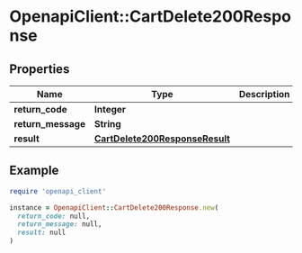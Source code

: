 # OpenapiClient::CartDelete200Response

## Properties

| Name | Type | Description | Notes |
| ---- | ---- | ----------- | ----- |
| **return_code** | **Integer** |  | [optional] |
| **return_message** | **String** |  | [optional] |
| **result** | [**CartDelete200ResponseResult**](CartDelete200ResponseResult.md) |  | [optional] |

## Example

```ruby
require 'openapi_client'

instance = OpenapiClient::CartDelete200Response.new(
  return_code: null,
  return_message: null,
  result: null
)
```

